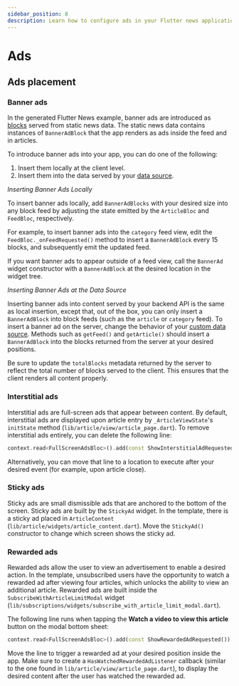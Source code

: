 ```yaml
---
sidebar_position: 8
description: Learn how to configure ads in your Flutter news application.
---
```


# Ads

## Ads placement

### Banner ads

In the generated Flutter News example, banner ads are introduced as [blocks](/server_development/blocks) served from static news data. The static news data contains instances of `BannerAdBlock` that the app renders as ads inside the feed and in articles.

To introduce banner ads into your app, you can do one of the following:

1.  Insert them locally at the client level.
2.  Insert them into the data served by your [data source](/server_development/connecting_your_data_source).

_Inserting Banner Ads Locally_

To insert banner ads locally, add `BannerAdBlocks` with your desired size into any block feed by adjusting the state emitted by the `ArticleBloc` and `FeedBloc`, respectively.

For example, to insert banner ads into the `category` feed view, edit the `FeedBloc._onFeedRequested()` method to insert a `BannerAdBlock` every 15 blocks, and subsequently emit the updated feed.

If you want banner ads to appear outside of a feed view, call the `BannerAd` widget constructor with a `BannerAdBlock` at the desired location in the widget tree.

_Inserting Banner Ads at the Data Source_

Inserting banner ads into content served by your backend API is the same as local insertion, except that, out of the box, you can only insert a `BannerAdBlock` into block feeds (such as the `article` or `category` feed). To insert a banner ad on the server, change the behavior of your [custom data source](/server_development/connecting_your_data_source#creating-a-new-data-source). Methods such as `getFeed()` and `getArticle()` should insert a `BannerAdBlock` into the blocks returned from the server at your desired positions.

Be sure to update the `totalBlocks` metadata returned by the server to reflect the total number of blocks served to the client. This ensures that the client renders all content properly.

### Interstitial ads

Interstitial ads are full-screen ads that appear between content. By default, interstitial ads are displayed upon article entry by `_ArticleViewState`'s `initState` method (`lib/article/view/article_page.dart`). To remove interstitial ads entirely, you can delete the following line:

```dart
context.read<FullScreenAdsBloc>().add(const ShowInterstitialAdRequested());
```

Alternatively, you can move that line to a location to execute after your desired event (for example, upon article close).

### Sticky ads

Sticky ads are small dismissible ads that are anchored to the bottom of the screen. Sticky ads are built by the `StickyAd` widget. In the template, there is a sticky ad placed in `ArticleContent` (`lib/article/widgets/article_content.dart`). Move the `StickyAd()` constructor to change which screen shows the sticky ad.

### Rewarded ads

Rewarded ads allow the user to view an advertisement to enable a desired action. In the template, unsubscribed users have the opportunity to watch a rewarded ad after viewing four articles, which unlocks the ability to view an additional article. Rewarded ads are built inside the `SubscribeWithArticleLimitModal` widget (`lib/subscriptions/widgets/subscribe_with_article_limit_modal.dart`).

The following line runs when tapping the **Watch a video to view this article** button on the modal bottom sheet: 

```dart
context.read<FullScreenAdsBloc>().add(const ShowRewardedAdRequested())
```

Move the line to trigger a rewarded ad at your desired position inside the app. Make sure to create a `HasWatchedRewardedAdListener` callback (similar to the one found in `lib/article/view/article_page.dart`), to display the desired content after the user has watched the rewarded ad.
